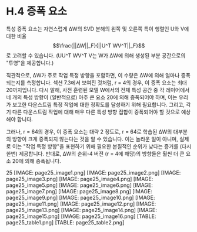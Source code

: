 # H.4 증폭 요소
특성 증폭 요소는 자연스럽게 ∆W의 SVD 분해의 왼쪽 및 오른쪽 특이 행렬인 U와 V에 대한 비율 $$\frac{||∆W||_F}{||U^T WV^T||_F}$$로 고려할 수 있습니다. (UU^T WV^T V는 W가 ∆W에 의해 생성된 부분 공간으로의 "투영"을 제공합니다.)

직관적으로, ∆W가 주로 작업 특정 방향을 포함하면, 이 수량은 ∆W에 의해 얼마나 증폭되는지를 측정합니다. 섹션 7.3에서 보여진 것처럼, r = 4의 경우, 이 증폭 요소는 최대 20까지입니다. 다시 말해, 사전 훈련된 모델 W에서의 전체 특성 공간 중 각 레이어에서 네 개의 특성 방향이 (일반적으로) 아주 큰 요소 20에 의해 증폭되어야 하며, 이는 우리가 보고한 다운스트림 특정 작업에 대한 정확도를 달성하기 위해 필요합니다. 그리고, 각기 다른 다운스트림 작업에 대해 매우 다른 특성 방향 집합이 증폭되어야 할 것으로 예상해야 합니다.

그러나, r = 64의 경우, 이 증폭 요소는 대략 2 정도로, r = 64로 학습된 ∆W의 대부분의 방향이 크게 증폭되지 않는다는 것을 알 수 있습니다. 이는 놀라운 일이 아니며, 실제로 이는 "작업 특정 방향"을 표현하기 위해 필요한 본질적인 순위가 낮다는 증거를 (다시 한번) 제공합니다. 반대로, ∆W의 순위-4 버전 (r = 4에 해당)의 방향들은 훨씬 더 큰 요소 20에 의해 증폭됩니다.

25
[IMAGE: page25_image1.png]
[IMAGE: page25_image2.png]
[IMAGE: page25_image3.png]
[IMAGE: page25_image4.png]
[IMAGE: page25_image5.png]
[IMAGE: page25_image6.png]
[IMAGE: page25_image7.png]
[IMAGE: page25_image8.png]
[IMAGE: page25_image9.png]
[IMAGE: page25_image10.png]
[IMAGE: page25_image11.png]
[IMAGE: page25_image12.png]
[IMAGE: page25_image13.png]
[IMAGE: page25_image14.png]
[IMAGE: page25_image15.png]
[IMAGE: page25_image16.png]
[TABLE: page25_table1.png]
[TABLE: page25_table2.png]